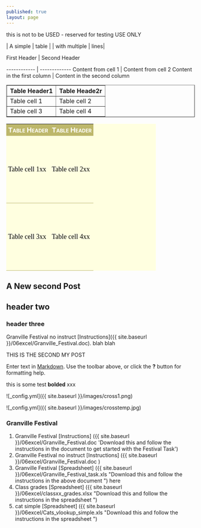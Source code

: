 ```yaml
---
published: true
layout: page
---
```



this is not to be USED - reserved for testing USE ONLY

| A simple | table |
| with multiple | lines|


First Header | Second Header

------------ | -------------
Content from cell 1 | Content from cell 2
Content in the first column | Content in the second column

<table border="1">
<tr>
<th>Table Header1</th><th>Table Heade2r</th>
</tr>
<tr>
<td>Table cell 1</td><td>Table cell 2</td>
</tr>
<tr>
<td>Table cell 3</td><td>Table cell 4</td>
</tr>
</table>


<!-- Start Styles. Move the 'style' tags and everything between them to between the 'head' tags -->
<style type="text/css">
.myOtherTable { width:400px;background-color:#FFFFE0;border-collapse:collapse;color:#000;font-size:18px; }
.myOtherTable th { background-color:#BDB76B;color:white;width:50%;font-variant:small-caps; }
.myOtherTable td, .myOtherTable th { padding:5px;border:0; }
.myOtherTable td { font-family:Georgia, Garamond, serif; border-bottom:1px solid #BDB76B;height:180px; }
</style>
<!-- End Styles -->
<table class="myOtherTable">
<tr>
<th>Table Header</th><th>Table Header</th>
</tr>
<tr>
<td>Table cell 1xx</td><td>Table cell 2xx</td>
</tr>
<tr>
<td>Table cell 3xx</td><td>Table cell 4xx</td>
</tr>
</table>




## A New second  Post

## header two

### header three


Granville Festival no instruct [Instructions]({{ site.baseurl }}/06excel/Granville_Festival.doc). blah blah


THIS IS THE SECOND MY POST

Enter text in [Markdown](http://daringfireball.net/projects/markdown/). Use the toolbar above, or click the **?** button for formatting help.

this is some test ****bolded**** xxx

![_config.yml]({{ site.baseurl }}/images/cross1.png)

![_config.yml]({{ site.baseurl }}/images/crosstemp.jpg)

### Granville Festival

1. Granville Festival [Instructions] ({{ site.baseurl }}/06excel/Granville_Festival.doc 'Download this and follow the instructions in the document to get started with the Festival Task')
1. Granville Festival no instruct [Instructions] ({{ site.baseurl }}/06excel/Granville_Festival.doc )
2. Granville Festival [Spreadsheet] ({{ site.baseurl }}/06excel/Granville_Festival_task.xls "Download this and follow the instructions in the above document ") here
2. Class grades [Spreadsheet] ({{ site.baseurl }}/06excel/classxx_grades.xlsx "Download this and follow the instructions in the spreadsheet ")
2. cat simple [Spreadsheet] ({{ site.baseurl }}/06excel/Cats_vlookup_simple.xls "Download this and follow the instructions in the spreadsheet ")
